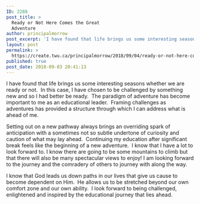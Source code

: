 ```yaml
---
ID: 2288
post_title: >
  Ready or Not Here Comes the Great
  Adventure
author: principalmorrow
post_excerpt: 'I have found that life brings us some interesting seasons whether we are ready or not.&nbsp; In this case, I have chosen to be challenged by something new and so I had better be ready.&nbsp; The paradigm of adventure has... <a href="https://create.twu.ca/principalmorrow/2018/09/04/ready-or-not-here-comes-the-great-adventure/">Continue Reading &rarr;</a>'
layout: post
permalink: >
  https://create.twu.ca/principalmorrow/2018/09/04/ready-or-not-here-comes-the-great-adventure/
published: true
post_date: 2018-09-03 20:41:13
---
```

I have found that life brings us some interesting seasons whether we are ready or not.  In this case, I have chosen to be challenged by something new and so I had better be ready.  The paradigm of adventure has become important to me as an educational leader.  Framing challenges as adventures has provided a structure through which I can address what is ahead of me.

Setting out on a new pathway always brings an overriding spark of anticipation with a sometimes not so subtle undertone of curiosity and caution of what may lay ahead.  Continuing my education after significant break feels like the beginning of a new adventure.  I know that I have a lot to look forward to. I know there are going to be some mountains to climb but that there will also be many spectacular views to enjoy! I am looking forward to the journey and the comradery of others to journey with along the way.

I know that God leads us down paths in our lives that give us cause to become dependent on Him.  He allows us to be stretched beyond our own comfort zone and our own ability.  I look forward to being challenged, enlightened and inspired by the educational journey that lies ahead.